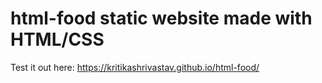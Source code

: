 # html-food static website made with HTML/CSS

Test it out here: https://kritikashrivastav.github.io/html-food/
